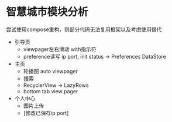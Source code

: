 # 智慧城市模块分析

尝试使用compose重构，则部分代码无法复用框架以及考虑使用替代

- 引导页
  - viewpager左右滑动 with指示符
  - preference读写 ip port, init status -> Preferences DataStore
- 主页
  - 轮播图 auto viewpager
  - 搜索
  - RecyclerView -> LazyRows 
  - bottom tab view pager
- 个人中心
  - 图片上传
  - [修改已保存ip port]